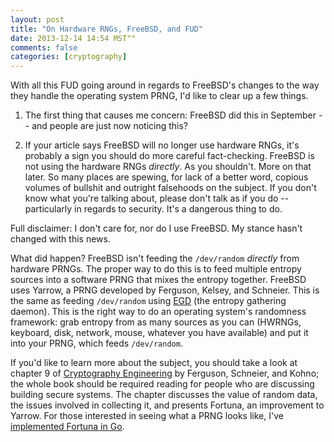 ```yaml
---
layout: post
title: "On Hardware RNGs, FreeBSD, and FUD"
date: 2013-12-14 14:54 MST""
comments: false
categories: [cryptography]
---
```


With all this FUD going around in regards to FreeBSD's changes to the
way they handle the operating system PRNG, I'd like to clear up a few
things.

1. The first thing that causes me concern: FreeBSD did this in
   September -- and people are just now noticing this?

2. If your article says FreeBSD will no longer use hardware RNGs, it's
   probably a sign you should do more careful fact-checking. FreeBSD
   is not using the hardware RNGs *directly*. As you shouldn't. More
   on that later. So many places are spewing, for lack of a better
   word, copious volumes of bullshit and outright falsehoods on the
   subject. If you don't know what you're talking about, please don't
   talk as if you do -- particularly in regards to security. It's a
   dangerous thing to do.

Full disclaimer: I don't care for, nor do I use FreeBSD. My stance
hasn't changed with this news.

What did happen? FreeBSD isn't feeding the `/dev/random` *directly*
from hardware PRNGs. The proper way to do this is to feed multiple
entropy sources into a software PRNG that mixes the entropy
together. FreeBSD uses Yarrow, a PRNG developed by Ferguson, Kelsey,
and Schneier.  This is the same as feeding `/dev/random` using
[EGD](http://egd.sourceforge.net/) (the entropy gathering
daemon). This is the right way to do an operating system's randomness
framework: grab entropy from as many sources as you can (HWRNGs,
keyboard, disk, network, mouse, whatever you have available) and put
it into your PRNG, which feeds `/dev/random`.

If you'd like to learn more about the subject, you should take a look
at chapter 9 of
[Cryptography Engineering](https://www.schneier.com/book-ce.html) by
Ferguson, Schneier, and Kohno; the whole book should be required
reading for people who are discussing building secure systems. The
chapter discusses the value of random data, the issues involved in
collecting it, and presents Fortuna, an improvement to Yarrow. For
those interested in seeing what a PRNG looks like, I've
[implemented Fortuna in Go](https://github.com/gokyle/gofortuna).
